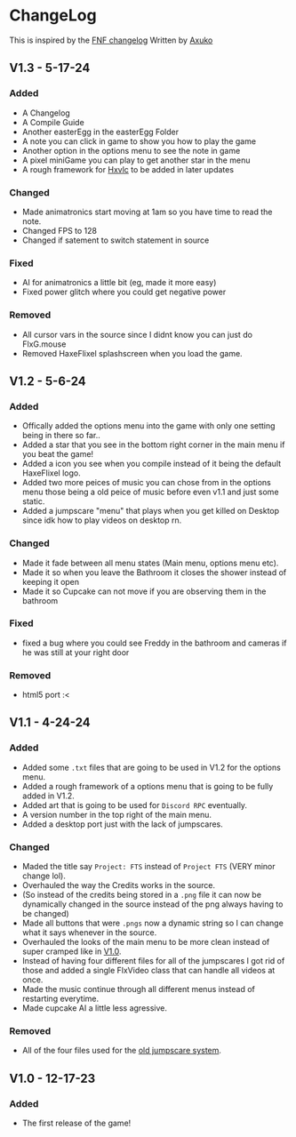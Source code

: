 # ChangeLog
This is inspired by the [FNF changelog](https://github.com/FunkinCrew/Funkin/blob/main/CHANGELOG.md?plain=1)
Written by [Axuko](https://github.com/Ethan-makes-music?tab=repositories)

## V1.3 - 5-17-24
### Added
- A Changelog
- A Compile Guide
- Another easterEgg in the easterEgg Folder
- A note you can click in game to show you how to play the game
- Another option in the options menu to see the note in game
- A pixel miniGame you can play to get another star in the menu
- A rough framework for [Hxvlc](https://github.com/MAJigsaw77/hxvlc) to be added in later updates
### Changed
- Made animatronics start moving at 1am so you have time to read the note.
- Changed FPS to 128
- Changed if satement to switch statement in source
### Fixed
- AI for animatronics a little bit (eg, made it more easy)
- Fixed power glitch where you could get negative power
### Removed
- All cursor vars in the source since I didnt know you can just do FlxG.mouse 
- Removed HaxeFlixel splashscreen when you load the game.

## V1.2 - 5-6-24
### Added
- Offically added the options menu into the game with only one setting being in there so far..
- Added a star that you see in the bottom right corner in the main menu if you beat the game!
- Added a icon you see when you compile instead of it being the default HaxeFlixel logo.
- Added two more peices of music you can chose from in the options menu those being a old peice of music before even v1.1 and just some static.
- Added a jumpscare "menu" that plays when you get killed on Desktop since idk how to play videos on desktop rn.
### Changed
- Made it fade between all menu states (Main menu, options menu etc).
- Made it so when you leave the Bathroom it closes the shower instead of keeping it open
- Made it so Cupcake can not move if you are observing them in the bathroom
### Fixed
- fixed a bug where you could see Freddy in the bathroom and cameras if he was still at your right door
### Removed
- html5 port :<

## V1.1 - 4-24-24
### Added
- Added some `.txt` files that are going to be used in V1.2 for the options menu.
- Added a rough framework of a options menu that is going to be fully added in V1.2.
- Added art that is going to be used for `Discord RPC` eventually.
- A version number in the top right of the main menu.
- Added a desktop port just with the lack of jumpscares. 
### Changed
- Maded the title say `Project: FTS` instead of `Project FTS` (VERY minor change lol).
- Overhauled the way the Credits works in the source.
 - (So instead of the credits being stored in a `.png` file it can now be dynamically changed in the source instead of the png always having to be changed)
- Made all buttons that were `.pngs` now a dynamic string so I can change what it says whenever in the source.
- Overhauled the looks of the main menu to be more clean instead of super cramped like in [V1.0](https://github.com/Ethan-makes-music/Project-FTS/releases/tag/V1.0).
- Instead of having four different files for all of the jumpscares I got rid of those and added a single FlxVideo class that can handle all videos at once.
- Made the music continue through all different menus instead of restarting everytime.
- Made cupcake AI a little less agressive.
### Removed
- All of the four files used for the [old jumpscare system](https://github.com/Ethan-makes-music/Project-FTS/commit/722434fe766dd92cb87fffb8bcb86f2a215c2fdf#diff-c5218dc973bdf4f6f12992255a227ccea05b245771ad552c82ef14ce95ef77ae).

## V1.0 - 12-17-23
### Added
- The first release of the game!
